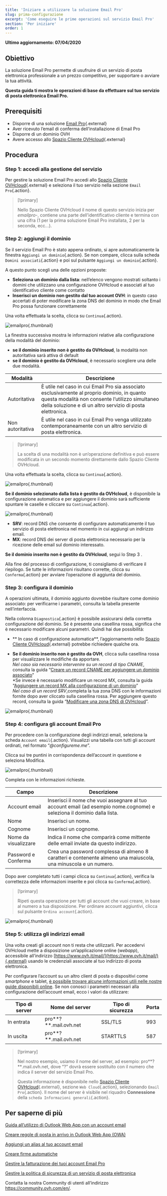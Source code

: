 ```yaml
---
title: 'Iniziare a utilizzare la soluzione Email Pro'
slug: prima-configurazione
excerpt: 'Come eseguire le prime operazioni sul servizio Email Pro'
section: 'Per iniziare'
order: 1
---
```


**Ultimo aggiornamento: 07/04/2020**

## Obiettivo

La soluzione Email Pro permette di usufruire di un servizio di posta elettronica professionale a un prezzo competitivo, per supportare o avviare la tua attività.

**Questa guida ti mostra le operazioni di base da effettuare sul tuo servizio di posta elettronica Email Pro.**

## Prerequisiti

- Disporre di una soluzione [Email Pro](https://www.ovhcloud.com/it/emails/email-pro/){.external}
- Aver ricevuto l’email di conferma dell’installazione di Email Pro
- Disporre di un dominio OVH
- Avere accesso allo [Spazio Cliente OVHcloud](https://www.ovh.com/auth/?action=gotomanager&from=https://www.ovh.it/&ovhSubsidiary=it){.external}

## Procedura

### Step 1: accedi alla gestione del servizio

Per gestire la soluzione Email Pro accedi allo [Spazio Cliente OVHcloud](https://www.ovh.com/auth/?action=gotomanager&from=https://www.ovh.it/&ovhSubsidiary=it){.external} e seleziona il tuo servizio nella sezione `Email Pro`{.action}.

> [!primary]
>
> Nello Spazio Cliente OVHcloud il nome di questo servizio inizia per *emailpro-*, contiene una parte dell’identificativo cliente e termina con una cifra (1 per la prima soluzione Email Pro installata, 2 per la seconda, ecc...).
>

### Step 2: aggiungi il dominio

Se il servizio Email Pro è stato appena ordinato, si apre automaticamente la finestra `Aggiungi un dominio`{.action}. Se non compare, clicca sulla scheda `Domini associati`{.action} e poi sul pulsante `Aggiungi un dominio`{.action}.

A questo punto scegli una delle opzioni proposte:

- **Seleziona un dominio dalla lista**: nell’elenco vengono mostrati soltanto i domini che utilizzano una configurazione OVHcloud e associati al tuo identificativo cliente come contatto
- **Inserisci un dominio non gestito dal tuo account OVH**: in questo caso accertati di poter modificare la zona DNS del dominio in modo che Email Pro possa funzionare correttamente

Una volta effettuata la scelta, clicca su `Continua`{.action}. 

![emailpro](images/first_config_email_pro_add_domain.png){.thumbnail}

La finestra successiva mostra le informazioni relative alla configurazione della modalità del dominio:

- **se il dominio inserito non è gestito da OVHcloud**, la modalità non autoritativa sarà attiva di default
- **se il dominio è gestito da OVHcloud**, è necessario scegliere una delle due modalità.

|Modalità |Descrizione|
|---|---|
|Autoritativa|È utile nel caso in cui Email Pro sia associato esclusivamente al proprio dominio, in quanto questa modalità non consente l’utilizzo simultaneo della soluzione e di un altro servizio di posta elettronica.|
|Non autoritativa|È utile nel caso in cui Email Pro venga utilizzato contemporaneamente con un altro servizio di posta elettronica.| 

> [!primary]
>
> La scelta di una modalità non è un’operazione definitiva e può essere modificata in un secondo momento direttamente dallo Spazio Cliente OVHcloud.
>

Una volta effettuata la scelta, clicca su `Continua`{.action}. 

![emailpro](images/first_config_email_pro_add_domain_step2.png){.thumbnail}

**Se il dominio selezionato dalla lista è gestito da OVHcloud**, è disponibile la configurazione automatica e per aggiungere il dominio sarà sufficiente spuntare le caselle e cliccare su `Continua`{.action}.

![emailpro](images/first_config_email_pro_add_domain_step3.png){.thumbnail}

- **SRV**: record DNS che consente di configurare automaticamente il tuo servizio di posta elettronica nel momento in cui aggiungi un indirizzo email.
- **MX**: record DNS dei server di posta elettronica necessario per la ricezione delle email sul dominio interessato.

**Se il dominio inserito non è gestito da OVHcloud**, segui lo Step 3 .

Alla fine del processo di configurazione, ti consigliamo di verificare il riepilogo. Se tutte le informazioni risultano corrette, clicca su `Conferma`{.action} per avviare l’operazione di aggiunta del dominio.

### Step 3: configura il dominio

A operazioni ultimata, il dominio aggiunto dovrebbe risultare come dominio associato: per verificarne i parametri, consulta la tabella presente nell’interfaccia.

Nella colonna `Diagnostica`{.action} è possibile assicurarsi della corretta configurazione del dominio. Se è presente una casellina rossa, significa che è necessario modificare alcuni parametri. Quindi hai due possibilità: 

- ** In caso di configurazione automatica**, l’aggiornamento nello [Spazio Cliente OVHcloud](https://www.ovh.com/auth/?action=gotomanager&from=https://www.ovh.it/&ovhSubsidiary=it){.external} potrebbe richiedere qualche ora.

- **Se il dominio inserito non è gestito da OVH**, clicca sulla casellina rossa per visualizzare le modifiche da apportare. <br>
*Nel caso sia necessario intervenire su un record di tipo CNAME*, consulta la guida “[Creare un record CNAME per aggiungere un dominio associato](../../microsoft-collaborative-solutions/exchange_20132016_aggiungi_un_record_di_tipo_cname/)” <br>
*Se invece è necessario modificare un record MX, consulta la guida “[Aggiungere un record MX alla configurazione di un dominio](../../domains/aggiungere-record-mx-configurazione-dominio/)” <br>
*Nel caso di un record SRV*,completa la tua zona DNS con le informazioni fornite dopo aver cliccato sulla casellina rossa. Per aggiungere questo record, consulta la guida “[Modificare una zona DNS di OVHcloud](../../domains/web_hosting_modifica_la_tua_zona_dns/)”.

![emailpro](images/first_config_email_pro_configure_domain_update.png){.thumbnail}

### Step 4: configura gli account Email Pro 

Per procedere con la configurazione degli indirizzi email, seleziona la scheda `Account email`{.action}.  Visualizzi una tabella con tutti gli account ordinati, nel formato “*@configureme.me*”.

Clicca sui tre puntini in corrispondenza dell’account in questione e seleziona Modifica.

![emailpro](images/first_config_email_pro_configure_email_accounts.png){.thumbnail}

Completa con le informazioni richieste.

|Campo|Descrizione|
|---|---|
|Account email|Inserisci il nome che vuoi assegnare al tuo account email (ad esempio nome.cognome) e seleziona il dominio dalla lista.|
|Nome|Inserisci un nome.|
|Cognome|Inserisci un cognome.|
|Nome da visualizzare|Indica il nome che comparirà come mittente delle email inviate da questo indirizzo.|
|Password e Conferma|Crea una password complessa di almeno 8 caratteri e contenente almeno una maiuscola, una minuscola e un numero.| 

Dopo aver completato tutti i campi clicca su `Continua`{.action}, verifica la correttezza delle informazioni inserite e poi clicca su `Conferma`{.action}.

> [!primary]
>
> Ripeti questa operazione per tutti gli account che vuoi creare, in base al numero a tua disposizione. Per ordinare account aggiuntivi, clicca sul pulsante `Ordina account`{.action}.
>

![emailpro](images/first_config_email_pro_configure_email_accounts_step2.png){.thumbnail}

### Step 5: utilizza gli indirizzi email

Una volta creati gli account non ti resta che utilizzarli. Per accedervi OVHcloud mette a disposizione un’applicazione online (*webapp*), accessibile all’indirizzo [https://www.ovh.it/mail/](https://www.ovh.it/mail/){.external} usando le credenziali associate al tuo indirizzo di posta elettronica.

Per configurare l’account su un altro client di posta o dispositivi come _smartphone_ e tablet, [è possibile trovare alcune informazioni utili nelle nostre guide disponibili online](../). Se non conosci i parametri necessari alla configurazione dell’account email, ecco i valori da utilizzare:

|Tipo di server|Nome del server|Tipo di sicurezza|Porta|
|---|---|---|---|
|In entrata|pro**?**.mail.ovh.net|SSL/TLS|993|
|In uscita|pro**?**.mail.ovh.net|STARTTLS|587|

> [!primary]
>
> Nel nostro esempio, usiamo il nome del server, ad esempio: pro**?**.mail.ovh.net, dove “?” dovrà essere sostituito con il numero che indica il server del servizio Email Pro.
> 
> Questa informazione è disponibile nello [Spazio Cliente OVHcloud](https://www.ovh.com/auth/?action=gotomanager&from=https://www.ovh.it/&ovhSubsidiary=it){.external}, sezione `Web Cloud`{.action}, selezionando `Email Pro`{.action}. Il nome del server è visibile nel riquadro **Connessione** della `scheda Informazioni generali`{.action}.
> 

## Per saperne di più

[Guida all’utilizzo di Outlook Web App con un account email](https://docs.ovh.com/it/microsoft-collaborative-solutions/exchange_2016_guida_allutilizzo_di_outlook_web_app/)

[Creare regole di posta in arrivo in Outlook Web App (OWA)](https://docs.ovh.com/it/microsoft-collaborative-solutions/creare-regole-posta-in-arrivo-in-owa/)

[Aggiungi un alias al tuo account email](https://docs.ovh.com/it/microsoft-collaborative-solutions/email-alias/)

[Creare firme automatiche](https://docs.ovh.com/it/microsoft-collaborative-solutions/exchange_2013_firma_automatica_-_disclaimer/)

[Gestire la fatturazione dei tuoi account Email Pro](https://docs.ovh.com/it/emails-pro/gestione-fatturazione-emailpro/)

[Gestire la politica di sicurezza di un servizio di posta elettronica](https://docs.ovh.com/it/microsoft-collaborative-solutions/gestire-politica-di-sicurezza-password/)

Contatta la nostra Community di utenti all’indirizzo <https://community.ovh.com/en/>.